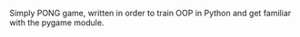 Simply PONG game, written in order to train OOP in Python and get familiar with the pygame module.

